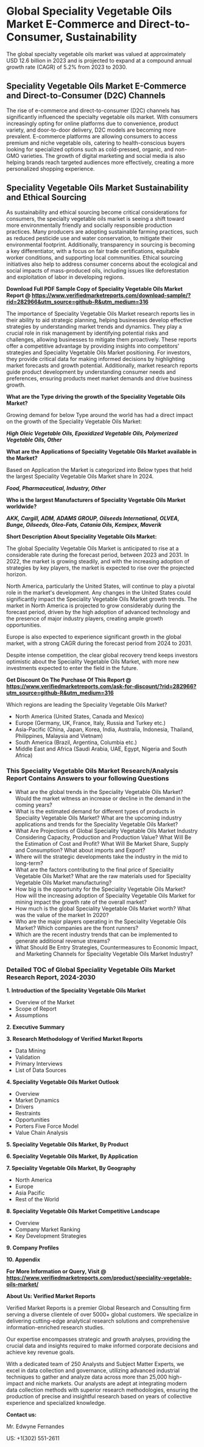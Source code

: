 <h1>Global Speciality Vegetable Oils Market E-Commerce and Direct-to-Consumer, Sustainability</h1><p class=""><p>The global specialty vegetable oils market was valued at approximately USD 12.6 billion in 2023 and is projected to expand at a compound annual growth rate (CAGR) of 5.2% from 2023 to 2030.</p><h2>Speciality Vegetable Oils Market E-Commerce and Direct-to-Consumer (D2C) Channels</h2><p>The rise of e-commerce and direct-to-consumer (D2C) channels has significantly influenced the specialty vegetable oils market. With consumers increasingly opting for online platforms due to convenience, product variety, and door-to-door delivery, D2C models are becoming more prevalent. E-commerce platforms are allowing consumers to access premium and niche vegetable oils, catering to health-conscious buyers looking for specialized options such as cold-pressed, organic, and non-GMO varieties. The growth of digital marketing and social media is also helping brands reach targeted audiences more effectively, creating a more personalized shopping experience.</p><h2>Speciality Vegetable Oils Market Sustainability and Ethical Sourcing</h2><p>As sustainability and ethical sourcing become critical considerations for consumers, the specialty vegetable oils market is seeing a shift toward more environmentally friendly and socially responsible production practices. Many producers are adopting sustainable farming practices, such as reduced pesticide use and water conservation, to mitigate their environmental footprint. Additionally, transparency in sourcing is becoming a key differentiator, with a focus on fair trade certifications, equitable worker conditions, and supporting local communities. Ethical sourcing initiatives also help to address consumer concerns about the ecological and social impacts of mass-produced oils, including issues like deforestation and exploitation of labor in developing regions.</p></p><p class=""><strong>Download Full PDF Sample Copy of Speciality Vegetable Oils Market Report @ <a href="https://www.verifiedmarketreports.com/download-sample/?rid=282966&utm_source=github-R&utm_medium=316" target="_blank">https://www.verifiedmarketreports.com/download-sample/?rid=282966&utm_source=github-R&utm_medium=316</a></strong></p><p>The importance of&nbsp;Speciality Vegetable Oils Market research reports lies in their ability to aid strategic planning, helping businesses develop effective strategies by understanding market trends and dynamics. They play a crucial role in risk management by identifying potential risks and challenges, allowing businesses to mitigate them proactively. These reports offer a competitive advantage by providing insights into competitors' strategies and Speciality Vegetable Oils Market positioning. For investors, they provide critical data for making informed decisions by highlighting market forecasts and growth potential. Additionally, market research reports guide product development by understanding consumer needs and preferences, ensuring products meet market demands and drive business growth.</p><p><strong>What are the&nbsp;Type driving the growth of the Speciality Vegetable Oils Market?</strong></p><p id="" class="">Growing demand for below Type around the world has had a direct impact on the growth of the Speciality Vegetable Oils Market:</p><p class=""><em><strong>High Oleic Vegetable Oils, Epoxidized Vegetable Oils, Polymerized Vegetable Oils, Other</strong></em></p><p class=""><strong>What are the&nbsp;Applications&nbsp;of Speciality Vegetable Oils Market available in the Market?</strong></p><p id="" class="">Based on Application the Market is categorized into Below types that held the largest Speciality Vegetable Oils Market share In 2024.</p><p class=""><em><strong>Food, Pharmaceutical, Industry, Other</strong></em></p><p class=""><strong>Who is the largest Manufacturers of Speciality Vegetable Oils Market worldwide?</strong></p><p><em><strong>AKK, Cargill, ADM, ADAMS GROUP, Oilseeds International, OLVEA, Bunge, Oilseeds, Oleo-Fats, Catania Oils, Kemipex, Maverik</strong></em></p><p id="" class=""><strong>Short Description About Speciality Vegetable Oils Market:</strong></p><p>The global Speciality Vegetable Oils Market is anticipated to rise at a considerable rate during the forecast period, between 2023 and 2031. In 2022, the market is growing steadily, and with the increasing adoption of strategies by key players, the market is expected to rise over the projected horizon.</p><p>North America, particularly the United States, will continue to play a pivotal role in the market's development. Any changes in the United States could significantly impact the Speciality Vegetable Oils Market growth trends. The market in North America is projected to grow considerably during the forecast period, driven by the high adoption of advanced technology and the presence of major industry players, creating ample growth opportunities.</p><p>Europe is also expected to experience significant growth in the global market, with a strong CAGR during the forecast period from 2024 to 2031.</p><p>Despite intense competition, the clear global recovery trend keeps investors optimistic about the Speciality Vegetable Oils Market, with more new investments expected to enter the field in the future.</p><p id="" class=""><strong>Get Discount On The Purchase Of This Report @ <a href="https://www.verifiedmarketreports.com/ask-for-discount/?rid=282966?utm_source=github-R&utm_medium=316" target="_blank">https://www.verifiedmarketreports.com/ask-for-discount/?rid=282966?utm_source=github-R&utm_medium=316</a></strong></p><p class="">Which regions are leading the Speciality Vegetable Oils Market?</p><ul><li>North America (United States, Canada and Mexico)</li><li>Europe (Germany, UK, France, Italy, Russia and Turkey etc.)</li><li>Asia-Pacific (China, Japan, Korea, India, Australia, Indonesia, Thailand, Philippines, Malaysia and Vietnam)</li><li>South America (Brazil, Argentina, Columbia etc.)</li><li>Middle East and Africa (Saudi Arabia, UAE, Egypt, Nigeria and South Africa)</li></ul><h3 id="" class="">This Speciality Vegetable Oils Market Research/Analysis Report Contains Answers to your following Questions</h3><ul><li>What are the global trends in the Speciality Vegetable Oils Market? Would the market witness an increase or decline in the demand in the coming years?</li><li>What is the estimated demand for different types of products in Speciality Vegetable Oils Market? What are the upcoming industry applications and trends for the Speciality Vegetable Oils Market?</li><li>What Are Projections of Global Speciality Vegetable Oils Market Industry Considering Capacity, Production and Production Value? What Will Be the Estimation of Cost and Profit? What Will Be Market Share, Supply and Consumption? What about imports and Export?</li><li>Where will the strategic developments take the industry in the mid to long-term?</li><li>What are the factors contributing to the final price of Speciality Vegetable Oils Market? What are the raw materials used for Speciality Vegetable Oils Market manufacturing?</li><li>How big is the opportunity for the Speciality Vegetable Oils Market? How will the increasing adoption of Speciality Vegetable Oils Market for mining impact the growth rate of the overall market?</li><li>How much is the global Speciality Vegetable Oils Market worth? What was the value of the market In 2020?</li><li>Who are the major players operating in the Speciality Vegetable Oils Market? Which companies are the front runners?</li><li>Which are the recent industry trends that can be implemented to generate additional revenue streams?</li><li>What Should Be Entry Strategies, Countermeasures to Economic Impact, and Marketing Channels for Speciality Vegetable Oils Market Industry?</li></ul><h3 id="" class="">Detailed TOC of Global Speciality Vegetable Oils Market Research Report, 2024-2030</h3><p id="" class=""><strong>1. Introduction of the Speciality Vegetable Oils Market</strong></p><ul><li>Overview of the Market</li><li>Scope of Report</li><li>Assumptions</li></ul><p id="" class=""><strong>2. Executive Summary</strong></p><p id="" class=""><strong>3. Research Methodology of Verified Market Reports</strong></p><ul><li>Data Mining</li><li>Validation</li><li>Primary Interviews</li><li>List of Data Sources</li></ul><p id="" class=""><strong>4. Speciality Vegetable Oils Market Outlook</strong></p><ul><li>Overview</li><li>Market Dynamics</li><li>Drivers</li><li>Restraints</li><li>Opportunities</li><li>Porters Five Force Model</li><li>Value Chain Analysis</li></ul><p id="" class=""><strong>5. Speciality Vegetable Oils Market, By Product</strong></p><p id="" class=""><strong>6. Speciality Vegetable Oils Market, By Application</strong></p><p id="" class=""><strong>7. Speciality Vegetable Oils Market, By Geography</strong></p><ul><li>North America</li><li>Europe</li><li>Asia Pacific</li><li>Rest of the World</li></ul><p id="" class=""><strong>8. Speciality Vegetable Oils Market Competitive Landscape</strong></p><ul><li>Overview</li><li>Company Market Ranking</li><li>Key Development Strategies</li></ul><p id="" class=""><strong>9. Company Profiles</strong></p><p id="" class=""><strong>10. Appendix</strong></p><p id="" class=""><strong>For More Information or Query, Visit @ <a href="https://www.verifiedmarketreports.com/product/speciality-vegetable-oils-market/" target="_blank">https://www.verifiedmarketreports.com/product/speciality-vegetable-oils-market/</a></strong></p><p id="" class=""><strong>About Us: Verified Market Reports</strong></p><p id="" class="">Verified Market Reports is a premier Global Research and Consulting firm serving a diverse clientele of over 5000+ global customers. We specialize in delivering cutting-edge analytical research solutions and comprehensive information-enriched research studies.</p><p id="" class="">Our expertise encompasses strategic and growth analyses, providing the crucial data and insights required to make informed corporate decisions and achieve key revenue goals.</p><p id="" class="">With a dedicated team of 250 Analysts and Subject Matter Experts, we excel in data collection and governance, utilizing advanced industrial techniques to gather and analyze data across more than 25,000 high-impact and niche markets. Our analysts are adept at integrating modern data collection methods with superior research methodologies, ensuring the production of precise and insightful research based on years of collective experience and specialized knowledge.</p><p id="" class=""><strong>Contact us:</strong></p><p id="" class="">Mr. Edwyne Fernandes</p><p id="" class="">US: +1(302) 551-2611</p>